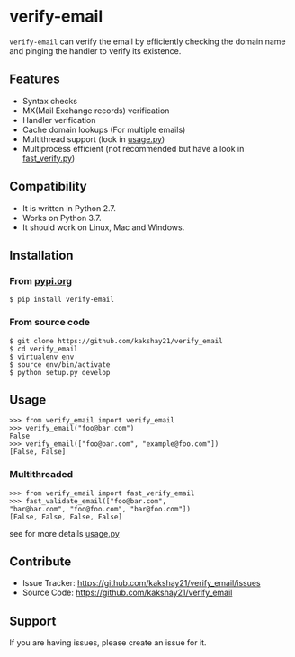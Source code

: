 # verify-email 

`verify-email` can verify the email by efficiently checking the domain name and pinging the handler to verify its existence.

## Features

- Syntax checks
- MX(Mail Exchange records) verification
- Handler verification
- Cache domain lookups (For multiple emails)
- Multithread support (look in [usage.py](https://github.com/kakshay21/verify_email/blob/master/verify_email/usage.py))
- Multiprocess efficient (not recommended but have a look in [fast_verify.py](https://github.com/kakshay21/verify_email/blob/master/verify_email/fast_verify.py))

## Compatibility
- It is written in Python 2.7.
- Works on Python 3.7.
- It should work on Linux, Mac and Windows.

## Installation
### From [pypi.org](https://pypi.org/project/verify-email/)
```
$ pip install verify-email
```
### From source code
```
$ git clone https://github.com/kakshay21/verify_email
$ cd verify_email
$ virtualenv env
$ source env/bin/activate
$ python setup.py develop
```

## Usage
```
>>> from verify_email import verify_email
>>> verify_email("foo@bar.com")
False
>>> verify_email(["foo@bar.com", "example@foo.com"])
[False, False]
```
### Multithreaded
```
>>> from verify_email import fast_verify_email
>>> fast_validate_email(["foo@bar.com", 
"bar@bar.com", "foo@foo.com", "bar@foo.com"])
[False, False, False, False]
```
see for more details [usage.py](https://github.com/kakshay21/verify_email/blob/master/verify_email/usage.py)

## Contribute
- Issue Tracker: https://github.com/kakshay21/verify_email/issues
- Source Code: https://github.com/kakshay21/verify_email

## Support
If you are having issues, please create an issue for it.

